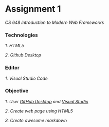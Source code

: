 # Assignment 1
_CS 648 Introduction to Modern Web Frameworks_

### Technologies
 _1. HTML5_
 
 _2. Github Desktop_
 
### Editor
 _1. Visual Studio Code_
 
### Objective 
_1. User [GitHub Desktop](https://desktop.github.com) and [Visual Studio](https://visualstudio.microsoft.com)_

_2. Create web page using HTML5_

_3. Create awesome markdown_
